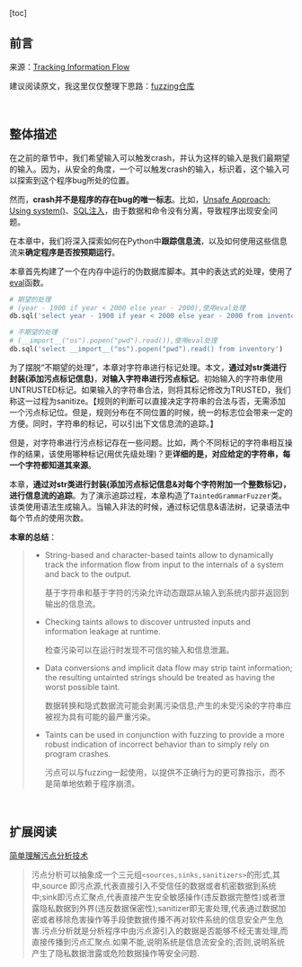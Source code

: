 [toc]

## 前言

来源：[Tracking Information Flow](https://www.fuzzingbook.org/html/InformationFlow.html)

建议阅读原文，我这里仅仅整理下思路：[fuzzing仓库](https://github.com/da1234cao/programming-language-entry-record/tree/master/fuzzing)

<br>

## 整体描述

在之前的章节中，我们希望输入可以触发crash，并认为这样的输入是我们最期望的输入。因为，从安全的角度，一个可以触发crash的输入，标识着，这个输入可以探索到这个程序bug所处的位置。

然而，**crash并不是程序的存在bug的唯一标志**。比如，[Unsafe Approach: Using system()](https://blog.csdn.net/sinat_38816924/article/details/105324276#t9)、[SQL注入](https://blog.csdn.net/sinat_38816924/article/details/107397662)，由于数据和命令没有分离，导致程序出现安全问题。

在本章中，我们将深入探索如何在Python中**跟踪信息流**，以及如何使用这些信息流来**确定程序是否按预期运行**。

本章首先构建了一个在内存中运行的伪数据库脚本。其中的表达式的处理，使用了[eval](https://docs.python.org/zh-cn/3/library/functions.html#eval)函数。

```python
# 期望的处理
# (year - 1900 if year < 2000 else year - 2000),使用eval处理
db.sql('select year - 1900 if year < 2000 else year - 2000 from inventory')

# 不期望的处理
# (__import__("os").popen("pwd").read()),使用eval处理
db.sql('select __import__("os").popen("pwd").read() from inventory')
```

为了摆脱“不期望的处理”，本章对字符串进行标记处理。本文，**通过对str类进行封装(添加污点标记信息)**，**对输入字符串进行污点标记**。初始输入的字符串使用UNTRUSTED标记。如果输入的字符串合法，则将其标记修改为TRUSTED，我们称这一过程为sanitize。【规则的判断可以直接决定字符串的合法与否，无需添加一个污点标记位。但是，规则分布在不同位置的时候，统一的标志位会带来一定的方便。同时，字符串的标记，可以引出下文信息流的追踪。】

但是，对字符串进行污点标记存在一些问题。比如，两个不同标记的字符串相互操作的结果，该使用哪种标记(用优先级处理)？更**详细的是，对应给定的字符串，每一个字符都知道其来源**。

本章，**通过对str类进行封装(添加污点标记信息&对每个字符附加一个整数标记)，进行信息流的追踪**。为了演示追踪过程，本章构造了`TaintedGrammarFuzzer`类。该类使用语法生成输入。当输入非法的时候，通过标记信息&语法树，记录语法中每个节点的使用次数。

**本章的总结**：

> * String-based and character-based taints allow to dynamically track the information flow from input to the internals of a system and back to the output.
>
>     基于字符串和基于字符的污染允许动态跟踪从输入到系统内部并返回到输出的信息流。
>
> * Checking taints allows to discover untrusted inputs and information leakage at runtime.
>
>     检查污染可以在运行时发现不可信的输入和信息泄漏。
>
> * Data conversions and implicit data flow may strip taint information; the resulting untainted strings should be treated as having the worst possible taint.
>
>     数据转换和隐式数据流可能会剥离污染信息;产生的未受污染的字符串应被视为具有可能的最严重污染。
>
> * Taints can be used in conjunction with fuzzing to provide a more robust indication of incorrect behavior than to simply rely on program crashes.
>
>     污点可以与fuzzing一起使用，以提供不正确行为的更可靠指示，而不是简单地依赖于程序崩溃。

<br>

## 扩展阅读

[简单理解污点分析技术](https://www.k0rz3n.com/2019/03/01/%E7%AE%80%E5%8D%95%E7%90%86%E8%A7%A3%E6%B1%A1%E7%82%B9%E5%88%86%E6%9E%90%E6%8A%80%E6%9C%AF/)

> 污点分析可以抽象成一个三元组`<sources,sinks,sanitizers>`的形式,其中,source  即污点源,代表直接引入不受信任的数据或者机密数据到系统中;sink即污点汇聚点,代表直接产生安全敏感操作(违反数据完整性)或者泄露隐私数据到外界(违反数据保密性);sanitizer即无害处理,代表通过数据加密或者移除危害操作等手段使数据传播不再对软件系统的信息安全产生危害.污点分析就是分析程序中由污点源引入的数据是否能够不经无害处理,而直接传播到污点汇聚点.如果不能,说明系统是信息流安全的;否则,说明系统产生了隐私数据泄露或危险数据操作等安全问题. 